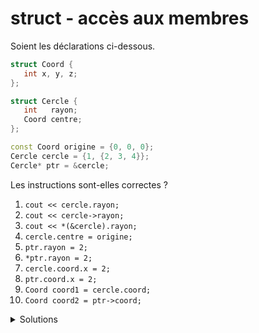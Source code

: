 # struct - accès aux membres
Soient les déclarations ci-dessous.

~~~cpp
struct Coord {
   int x, y, z;
};

struct Cercle {
   int   rayon;
   Coord centre;
};

const Coord origine = {0, 0, 0};
Cercle cercle = {1, {2, 3, 4}};
Cercle* ptr = &cercle;
~~~

Les instructions sont-elles correctes ?

1. `cout << cercle.rayon;`
2. `cout << cercle->rayon;`
3. `cout << *(&cercle).rayon;`
4. `cercle.centre = origine;`
5. `ptr.rayon = 2;`
6. `*ptr.rayon = 2;`
7. `cercle.coord.x = 2;`
8. `ptr.coord.x = 2;`
9. `Coord coord1 = cercle.coord;`
10. `Coord coord2 = ptr->coord;`

<details>
<summary>Solutions</summary>

| no | Réponse   | Commentaire                                                                                                         |
|--- |---        |---                                                                                                                  |
| 1  | correct   | affiche le rayon => 1                                                                                               |
| 2  | faux      | remplacer l'opérateur `->` par un `.`                                                                               |
| 3  | faux      | selon la priorité des opérateurs, `.` est fait avant le `*`                                                         |
| 4  | correct   | le membre `centre` est affectée par les valeurs de `origine`                                                        |
| 5  | faux      | `ptr` n'a pas de membre, il faut d'abord le déréférencer</br>`(*ptr).rayon = 2;` ou `ptr->rayon = 2;`               |
| 6  | faux      | l'opérateur `.` est trop prioritaire</br>`(*ptr).rayon = 2;` ou `ptr->rayon = 2;`                                   |
| 7  | correct   | `cercle.cord` pour descendre dans `Coord` puis `.x` pour accéder au membre `x`.                                     |
| 8  | faux      | il faut déréférencer le `ptr`puis descendre dans la structure</br>`(*ptr).coord.x` ou `ptr->coord.x;`               |
| 9  | correct   | `cercle.coord` est utilisée pour initialiser `coord1`                                                               |
| 10 | correct   | `cercle.coord` pointée par `ptr` est utilisée pour initialiser `coord2`                                             |

</details>
